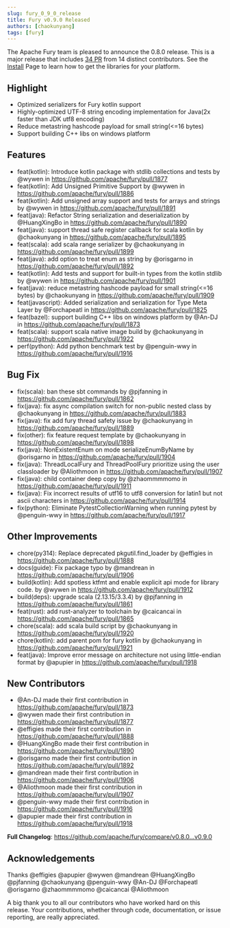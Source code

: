 ```yaml
---
slug: fury_0_9_0_release
title: Fury v0.9.0 Released
authors: [chaokunyang]
tags: [fury]
---
```


The Apache Fury team is pleased to announce the 0.8.0 release. This is a major release that includes [34 PR](https://github.com/apache/fury/compare/v0.8.0...v0.9.0) from 14 distinct contributors. See the [Install](https://fury.apache.org/docs/start/install) Page to learn how to get the libraries for your platform.

## Highlight

* Optimized serializers for Fury kotlin support
* Highly-optimized UTF-8 string encoding implementation for Java(2x faster than JDK utf8 encoding)
* Reduce metastring hashcode payload for small string(<=16 bytes)
* Support building C++ libs on windows platform

## Features

* feat(kotlin): Introduce kotlin package with stdlib collections and tests by @wywen in https://github.com/apache/fury/pull/1877
* feat(kotlin): Add Unsigned Primitive Support by @wywen in https://github.com/apache/fury/pull/1886
* feat(kotlin): Add unsigned array support and tests for arrays and strings by @wywen in https://github.com/apache/fury/pull/1891
* feat(java): Refactor String serialization and deserialization by @HuangXingBo in https://github.com/apache/fury/pull/1890
* feat(java): support thread safe register callback for scala kotlin by @chaokunyang in https://github.com/apache/fury/pull/1895
* feat(scala): add scala range serializer by @chaokunyang in https://github.com/apache/fury/pull/1899
* feat(java): add option to treat enum as string by @orisgarno in https://github.com/apache/fury/pull/1892
* feat(kotlin): Add tests and support for built-in types from the kotlin stdlib by @wywen in https://github.com/apache/fury/pull/1901
* feat(java): reduce metastring hashcode payload for small string(<=16 bytes) by @chaokunyang in https://github.com/apache/fury/pull/1909
* feat(javascript): Added serialization and serialization for  Type Meta Layer by @Forchapeatl in https://github.com/apache/fury/pull/1825
* feat(bazel): support building C++ libs on windows platform by @An-DJ in https://github.com/apache/fury/pull/1873
* feat(scala): support scala native image build by @chaokunyang in https://github.com/apache/fury/pull/1922
* perf(python): Add python benchmark test by @penguin-wwy in https://github.com/apache/fury/pull/1916

## Bug Fix

* fix(scala): ban these sbt commands by @pjfanning in https://github.com/apache/fury/pull/1862
* fix(java): fix async compilation switch for non-public nested class by @chaokunyang in https://github.com/apache/fury/pull/1883
* fix(java): fix add fury thread safety issue by @chaokunyang in https://github.com/apache/fury/pull/1889
* fix(other): fix feature request template by @chaokunyang in https://github.com/apache/fury/pull/1898
* fix(java): NonExistentEnum on mode serializeEnumByName by @orisgarno in https://github.com/apache/fury/pull/1904
* fix(java): ThreadLocalFury and ThreadPoolFury prioritize using the user classloader by @Aliothmoon in https://github.com/apache/fury/pull/1907
* fix(java): child container deep copy by @zhaommmmomo in https://github.com/apache/fury/pull/1911
* fix(java): Fix incorrect results of utf16 to utf8 conversion for latin1 but not ascii characters in https://github.com/apache/fury/pull/1914
* fix(python): Eliminate PytestCollectionWarning when running pytest by @penguin-wwy in https://github.com/apache/fury/pull/1917

## Other Improvements

* chore(py314): Replace deprecated pkgutil.find_loader by @effigies in https://github.com/apache/fury/pull/1888
* docs(guide): Fix package typo by @mandrean in https://github.com/apache/fury/pull/1906
* build(kotlin): Add spotless ktfmt and enable explicit api mode for library code. by @wywen in https://github.com/apache/fury/pull/1912
* build(deps): upgrade scala (2.13.15/3.3.4) by @pjfanning in https://github.com/apache/fury/pull/1861
* feat(rust):  add rust-analyzer to toolchain by @caicancai in https://github.com/apache/fury/pull/1865
* chore(scala): add scala build script by @chaokunyang in https://github.com/apache/fury/pull/1920
* chore(kotlin): add parent pom for fury kotlin by @chaokunyang in https://github.com/apache/fury/pull/1921
* feat(java): Improve error message on architecture not using little-endian format by @apupier in https://github.com/apache/fury/pull/1918

## New Contributors

* @An-DJ made their first contribution in https://github.com/apache/fury/pull/1873
* @wywen made their first contribution in https://github.com/apache/fury/pull/1877
* @effigies made their first contribution in https://github.com/apache/fury/pull/1888
* @HuangXingBo made their first contribution in https://github.com/apache/fury/pull/1890
* @orisgarno made their first contribution in https://github.com/apache/fury/pull/1892
* @mandrean made their first contribution in https://github.com/apache/fury/pull/1906
* @Aliothmoon made their first contribution in https://github.com/apache/fury/pull/1907
* @penguin-wwy made their first contribution in https://github.com/apache/fury/pull/1916
* @apupier made their first contribution in https://github.com/apache/fury/pull/1918

**Full Changelog**: https://github.com/apache/fury/compare/v0.8.0...v0.9.0

## Acknowledgements

Thanks @effigies @apupier @wywen @mandrean @HuangXingBo @pjfanning @chaokunyang @penguin-wwy @An-DJ @Forchapeatl @orisgarno @zhaommmmomo @caicancai @Aliothmoon

A big thank you to all our contributors who have worked hard on this release. Your contributions, whether through code,
documentation, or issue reporting, are really appreciated.
